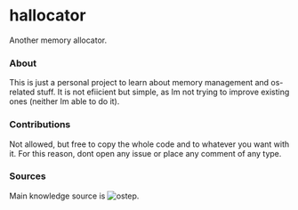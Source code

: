 # hallocator

Another memory allocator.

### About

This is just a personal project to learn about
memory management and os-related stuff. It is not
efiicient but simple, as Im not trying to improve
existing ones (neither Im able to do it).

### Contributions

Not allowed, but free to copy the whole code and to
whatever you want with it. For this reason, dont open
any issue or place any comment of any type.

### Sources

Main knowledge source is ![ostep](https://pages.cs.wisc.edu/~remzi/OSTEP/#book-chapters).



